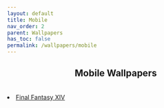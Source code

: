```yaml
---
layout: default
title: Mobile
nav_order: 2
parent: Wallpapers
has_toc: false
permalink: /wallpapers/mobile
---
```


<div class="card">
  <div class="container">
    <h2 class="text-delta" style="text-align:center">Mobile Wallpapers</h2>
  </div>
</div>
<br />
<div class="card">
  <div class="container">
    <lu>
      <li class="text-delta"><a href="../../wallpapers/mobile/final-fantasy-xiv">Final Fantasy XIV</a></li>
    </lu>
  </div>
</div>

